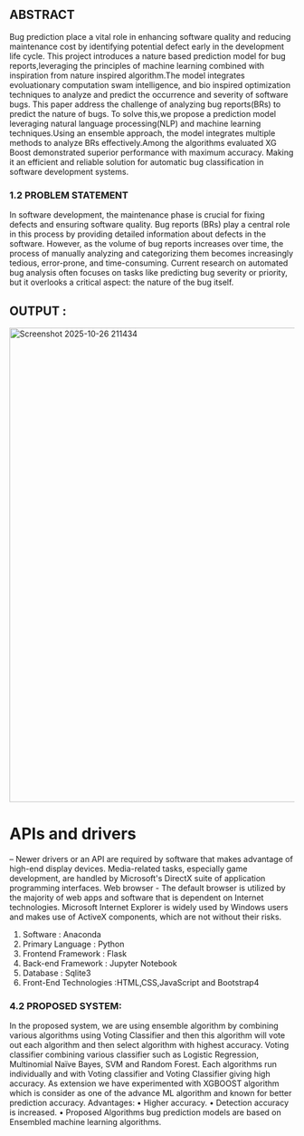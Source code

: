 ## ABSTRACT
Bug prediction place a vital role in  enhancing software quality and reducing maintenance cost by identifying potential defect early in the development life cycle. This project  introduces a nature based prediction model for bug reports,leveraging the principles of machine learning combined with inspiration from nature inspired algorithm.The model integrates evoluationary computation swam intelligence, and bio inspired optimization techniques to analyze and predict the occurrence and severity of software bugs. This paper address the challenge of analyzing bug reports(BRs) to predict  the nature of bugs. To solve this,we propose a prediction model leveraging natural language processing(NLP) and machine learning techniques.Using an ensemble approach, the model integrates multiple methods to analyze BRs effectively.Among the algorithms evaluated XG Boost demonstrated superior performance with maximum accuracy. Making it an efficient and reliable solution for automatic bug classification in software development systems.


### 1.2	PROBLEM STATEMENT
In software development, the maintenance phase is crucial for fixing defects and ensuring software quality. Bug reports (BRs) play a central role in this process by providing detailed information about defects in the software. However, as the volume of bug reports increases over time, the process of manually analyzing and categorizing them becomes increasingly tedious, error-prone, and time-consuming. Current research on automated bug analysis often focuses on tasks like predicting bug severity or priority, but it overlooks a critical aspect: the nature of the bug itself.


## OUTPUT :

<img width="1247" height="837" alt="Screenshot 2025-10-26 211434" src="https://github.com/user-attachments/assets/3038b16c-82a7-40aa-bc4c-027a180aca5e" />

# APIs and drivers
 – Newer drivers or an API are required by software that makes advantage of high-end display devices. Media-related tasks, especially game development, are handled by Microsoft's DirectX suite of application programming interfaces.
Web browser - The default browser is utilized by the majority of web apps and software that is dependent on Internet technologies. Microsoft Internet Explorer is widely used by Windows users and makes use of ActiveX components, which are not without their risks.
1)	Software : Anaconda
2)	Primary Language : Python
3)	Frontend Framework : Flask
4)	Back-end Framework : Jupyter Notebook
5)	Database : Sqlite3
6)	Front-End Technologies :HTML,CSS,JavaScript and Bootstrap4


   ### 4.2 PROPOSED SYSTEM:
In the proposed system, we are using ensemble algorithm by combining various algorithms using Voting Classifier and then this algorithm will vote out each algorithm and then select algorithm with highest accuracy. Voting classifier combining various classifier such as Logistic Regression, Multinomial Naïve Bayes, SVM and Random Forest. Each algorithms run individually and with Voting classifier and Voting Classifier giving high accuracy. As extension we have experimented with XGBOOST algorithm which is consider as one of the advance ML algorithm and known for better prediction accuracy.
Advantages:
•	Higher accuracy.
•	Detection accuracy is increased. 
•	Proposed Algorithms bug prediction models are based on Ensembled  machine learning algorithms.



